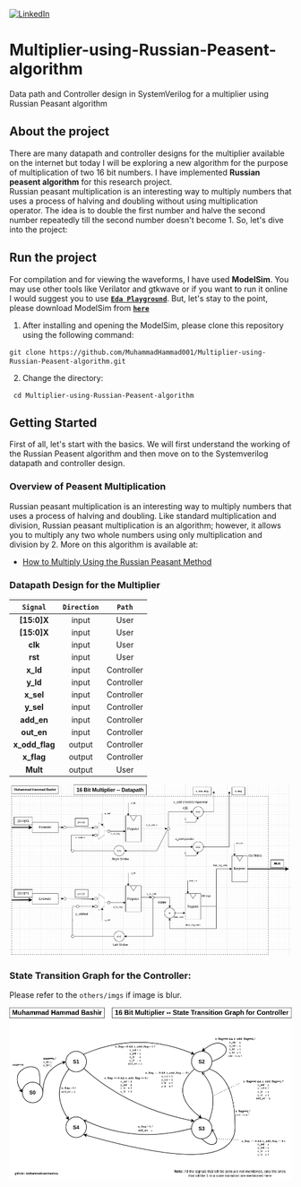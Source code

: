 [![LinkedIn][linkedin-shield]][linkedin-url]

# Multiplier-using-Russian-Peasent-algorithm
Data path and Controller design in SystemVerilog for a multiplier using Russian Peasant algorithm

## About the project
There are many datapath and controller designs for the multiplier available on the internet but today I will be exploring a new algorithm for the purpose of multiplication of two 16 bit numbers. I have implemented **Russian peasent algorithm** for this research project.<br>
Russian peasant multiplication is an interesting way to multiply numbers that uses a process of halving and doubling without using multiplication operator. The idea is to double the first number and halve the second number repeatedly till the second number doesn't become 1. So, let's dive into the project:

## Run the project
For compilation and for viewing the waveforms, I have used **ModelSim**. You may use other tools like Verilator and gtkwave or if you want to run it online I would suggest you to use **[`Eda Playground`](https://edaplayground.com)**. But, let's stay to the point, please download ModelSim from **[`here`](https://gist.github.com/Razer6/cafc172b5cffae189b4ecda06cf6c64f)** <br>
1. After installing and opening the ModelSim, please clone this repository using the following command:
  ```
  git clone https://github.com/MuhammadHammad001/Multiplier-using-Russian-Peasent-algorithm.git 
  ```
2. Change the directory:
  ```
   cd Multiplier-using-Russian-Peasent-algorithm
  ```
## Getting Started
First of all, let's start with the basics. We will first understand the working of the Russian Peasent algorithm and then move on to the Systemverilog datapath and controller design.
### Overview of Peasent Multiplication
Russian peasant multiplication is an interesting way to multiply numbers that uses a process of halving and doubling. Like standard multiplication and division, Russian peasant multiplication is an algorithm; however, it allows you to multiply any two whole numbers using only multiplication and division by 2.
More on this algorithm is available at:<br>
  - [How to Multiply Using the Russian Peasant Method](https://www.wikihow.com/Multiply-Using-the-Russian-Peasant-Method)

### Datapath Design for the Multiplier
|  **`Signal`**  | **`Direction`** | **`Path`** |
|:--------------:|:---------------:|:----------:|
|   **[15:0]X**  |      input      |    User    |
|   **[15:0]X**  |      input      |    User    |
|     **clk**    |      input      |    User    |
|     **rst**    |      input      |    User    |
|    **x_ld**    |      input      | Controller |
|    **y_ld**    |      input      | Controller |
|    **x_sel**   |      input      | Controller |
|    **y_sel**   |      input      | Controller |
|   **add_en**   |      input      | Controller |
|   **out_en**   |      input      | Controller |
| **x_odd_flag** |      output     | Controller |
|   **x_flag**   |      output     | Controller |
|    **Mult**    |      output     |    User    |

<img src="others/imgs/datapath design.drawio.png" width="950"> 

### State Transition Graph for the Controller:
Please refer to the `others/imgs` if image is blur.

<img src="others/imgs/controller.drawio.png"  width="950"> 


<!-- MARKDOWN LINKS & IMAGES -->
[linkedin-shield]: https://img.shields.io/badge/-LinkedIn-black.svg?style=for-the-badge&logo=linkedin&colorB=555
[linkedin-url]: https://www.linkedin.com/in/muhammad-hammad-bashir/
